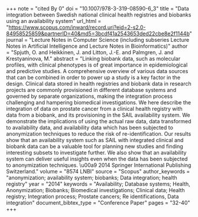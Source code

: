 +++
note = "cited By 0"
doi = "10.1007/978-3-319-08590-6_3"
title = "Data integration between Swedish national clinical health registries and biobanks using an availability system"
url_html = "https://www.scopus.com/inward/record.uri?eid=2-s2.0-84958525859&partnerID=40&md5=3bcdf41a2543653ded22cbe8e2f1144b"
journal = "Lecture Notes in Computer Science (including subseries Lecture Notes in Artificial Intelligence and Lecture Notes in Bioinformatics)"
author = "Spjuth, O. and Heikkinen, J. and Litton, J.-E. and Palmgren, J. and Krestyaninova, M."
abstract = "Linking biobank data, such as molecular profiles, with clinical phenotypes is of great importance in epidemiological and predictive studies. A comprehensive overview of various data sources that can be combined in order to power up a study is a key factor in the design. Clinical data stored in health registries and biobank data in research projects are commonly provisioned in different database systems and governed by separate organizations, making the integration process challenging and hampering biomedical investigations. We here describe the integration of data on prostate cancer from a clinical health registry with data from a biobank, and its provisioning in the SAIL availability system. We demonstrate the implications of using the actual raw data, data transformed to availability data, and availability data which has been subjected to anonymization techniques to reduce the risk of re-identification. Our results show that an availability system such as SAIL with integrated clinical and biobank data can be a valuable tool for planning new studies and finding interesting subsets to investigate further. We also show that an availability system can deliver useful insights even when the data has been subjected to anonymization techniques. \u00a9 2014 Springer International Publishing Switzerland."
volume = "8574 LNBI"
source = "Scopus"
author_keywords = "anonymization;  availability system;  biobanks;  Data integration;  health registry"
year = "2014"
keywords = "Availability;  Database systems;  Health, Anonymization;  Biobanks;  Biomedical investigations;  Clinical data;  Health registry;  Integration process;  Prostate cancers;  Re identifications, Data integration"
document_bibtex_type = "Conference Paper"
pages = "32-40"
+++


